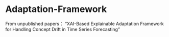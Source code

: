 # Adaptation-Framework
From unpublished papers：
“XAI-Based Explainable Adaptation Framework for Handling Concept Drift in Time Series Forecasting”

